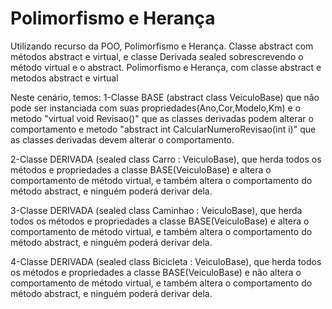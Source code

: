 # Polimorfismo e Herança
Utilizando recurso da POO, Polimorfismo e Herança. Classe abstract com métodos abstract e virtual, e classe Derivada sealed sobrescrevendo o método virtual e o abstract.
Polimorfismo e Herança, com classe abstract e metodos abstract e virtual


Neste cenário, temos:
1-Classe BASE (abstract class VeiculoBase) que não pode ser instanciada com suas propriedades(Ano,Cor,Modelo,Km) e o metodo "virtual void Revisao()" que as classes derivadas podem alterar o comportamento e metodo "abstract int CalcularNumeroRevisao(int i)" que as classes derivadas devem alterar o comportamento. 

2-Classe DERIVADA (sealed class Carro : VeiculoBase), que herda todos os métodos e propriedades a classe BASE(VeiculoBase) e altera o comportamento de método virtual, e também altera o comportamento do método abstract, e ninguém poderá derivar dela.

3-Classe DERIVADA (sealed class Caminhao : VeiculoBase), que herda todos os métodos e propriedades a classe BASE(VeiculoBase) e altera o comportamento de método virtual, e também altera o comportamento do método abstract, e ninguém poderá derivar dela.

4-Classe DERIVADA (sealed class Bicicleta : VeiculoBase), que herda todos os métodos e propriedades a classe BASE(VeiculoBase) e não altera o comportamento de método virtual, e também altera o comportamento do método abstract, e ninguém poderá derivar dela.

